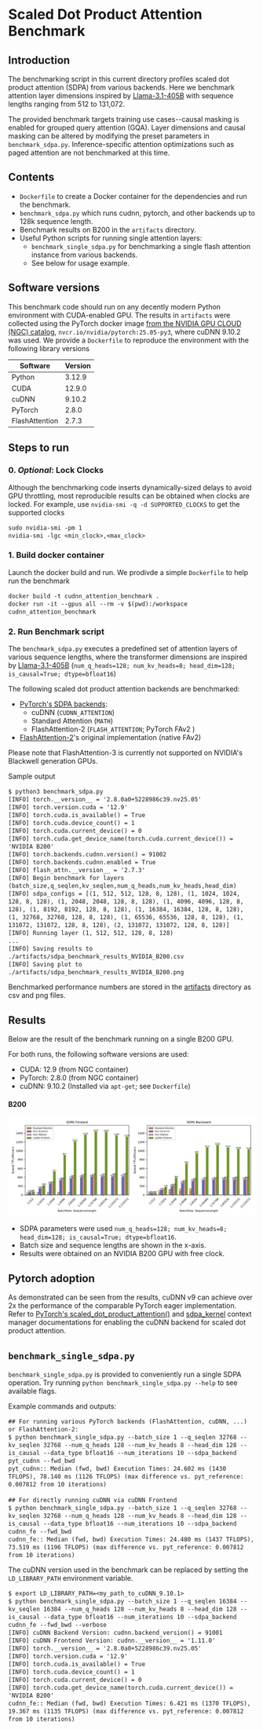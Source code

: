# Scaled Dot Product Attention Benchmark
## Introduction

The benchmarking script in this current directory profiles scaled dot product attention (SDPA) from various backends. Here we benchmark attention layer dimensions inspired by [Llama-3.1-405B](https://ai.meta.com/blog/meta-llama-3-1/) with sequence lengths ranging from 512 to 131,072. 

The provided benchmark targets training use cases--causal masking is enabled for grouped query attention (GQA). Layer dimensions and causal masking can be altered by modifying the preset parameters in `benchmark_sdpa.py`. Inference-specific attention optimizations such as paged attention are not benchmarked at this time.

## Contents

- `Dockerfile` to create a Docker container for the dependencies and run the benchmark.
- `benchmark_sdpa.py` which runs cudnn, pytorch, and other backends up to 128k sequence length.
- Benchmark results on B200 in the `artifacts` directory.
- Useful Python scripts for running single attention layers: 
  - `benchmark_single_sdpa.py` for benchmarking a single flash attention instance from various backends.
  - See below for usage example.

## Software versions

This benchmark code should run on any decently modern Python environment with CUDA-enabled GPU. The results in `artifacts` were collected using the PyTorch docker image [from the NVIDIA GPU CLOUD (NGC) catalog](https://catalog.ngc.nvidia.com/orgs/nvidia/containers/pytorch), `nvcr.io/nvidia/pytorch:25.05-py3`, where cuDNN 9.10.2 was used. We provide a `Dockerfile` to reproduce the environment with the following library versions


| Software       | Version |
|----------------|---------|
| Python         | 3.12.9  |
| CUDA           | 12.9.0  |
| cuDNN          | 9.10.2  |
| PyTorch        | 2.8.0   |
| FlashAttention | 2.7.3   |


## Steps to run
### 0. *Optional*: Lock Clocks
Although the benchmarking code inserts dynamically-sized delays to avoid GPU throttling, most reproducible results can be obtained when clocks are locked. For example, use `nvidia-smi -q -d SUPPORTED_CLOCKS` to get the supported clocks

```
sudo nvidia-smi -pm 1
nvidia-smi -lgc <min_clock>,<max_clock>
```

### 1. Build docker container
Launch the docker build and run. We prodivde a simple `Dockerfile` to help run the benchmark
```
docker build -t cudnn_attention_benchmark .
docker run -it --gpus all --rm -v $(pwd):/workspace cudnn_attention_benchmark
```

### 2. Run Benchmark script
The `benchmark_sdpa.py` executes a predefined set of attention layers of various sequence lengths, where the transformer dimensions are inspired by [Llama-3.1-405B](https://ai.meta.com/blog/meta-llama-3-1/) (`num_q_heads=128; num_kv_heads=8; head_dim=128; is_causal=True; dtype=bfloat16`)

The following scaled dot product attention backends are benchmarked:
- [PyTorch's SDPA backends](https://docs.pytorch.org/docs/stable/generated/torch.nn.functional.scaled_dot_product_attention.html):
    - cuDNN (`CUDNN_ATTENTION`)
    - Standard Attention (`MATH`)
    - FlashAttention-2 (`FLASH_ATTENTION`; PyTorch FAv2 )
- [FlashAttention-2](https://github.com/Dao-AILab/flash-attention)'s original implementation (native FAv2)

Please note that FlashAttention-3 is currently not supported on NVIDIA's Blackwell generation GPUs.

Sample output
```
$ python3 benchmark_sdpa.py
[INFO] torch.__version__ = '2.8.0a0+5228986c39.nv25.05'
[INFO] torch.version.cuda = '12.9'
[INFO] torch.cuda.is_available() = True
[INFO] torch.cuda.device_count() = 1
[INFO] torch.cuda.current_device() = 0
[INFO] torch.cuda.get_device_name(torch.cuda.current_device()) = 'NVIDIA B200'
[INFO] torch.backends.cudnn.version() = 91002
[INFO] torch.backends.cudnn.enabled = True
[INFO] flash_attn.__version__ = '2.7.3'
[INFO] Begin benchmark for layers (batch_size,q_seqlen,kv_seqlen,num_q_heads,num_kv_heads,head_dim)
[INFO] sdpa_configs = [(1, 512, 512, 128, 8, 128), (1, 1024, 1024, 128, 8, 128), (1, 2048, 2048, 128, 8, 128), (1, 4096, 4096, 128, 8, 128), (1, 8192, 8192, 128, 8, 128), (1, 16384, 16384, 128, 8, 128), (1, 32768, 32768, 128, 8, 128), (1, 65536, 65536, 128, 8, 128), (1, 131072, 131072, 128, 8, 128), (2, 131072, 131072, 128, 8, 128)]
[INFO] Running layer (1, 512, 512, 128, 8, 128)
...
[INFO] Saving results to ./artifacts/sdpa_benchmark_results_NVIDIA_B200.csv
[INFO] Saving plot to ./artifacts/sdpa_benchmark_results_NVIDIA_B200.png
```

Benchmarked performance numbers are stored in the [artifacts](artifacts) directory as csv and png files.

## Results
Below are the result of the benchmark running on a single B200 GPU.

For both runs, the following software versions are used:

- CUDA: 12.9 (from NGC container)
- PyTorch: 2.8.0 (from NGC container)
- cuDNN: 9.10.2 (Installed via `apt-get`; see `Dockerfile`)


#### B200
![Comparison of pytorch and cudnn](artifacts/sdpa_benchmark_results_NVIDIA_B200.png)
- SDPA parameters were used `num_q_heads=128; num_kv_heads=8; head_dim=128; is_causal=True; dtype=bfloat16`. 
- Batch size and sequence lengths are shown in the x-axis. 
- Results were obtained on an NVIDIA B200 GPU with free clock.

## Pytorch adoption
As demonstrated can be seen from the results, cuDNN v9 can achieve over 2x the performance of the comparable PyTorch eager implementation. Refer to [PyTorch's scaled_dot_product_attention()](https://docs.pytorch.org/docs/stable/generated/torch.nn.functional.scaled_dot_product_attention.html) and [sdpa_kernel](https://docs.pytorch.org/docs/stable/generated/torch.nn.attention.sdpa_kernel.html#torch.nn.attention.sdpa_kernel) context manager documentations for enabling the cuDNN backend for scaled dot product attention.

## `benchmark_single_sdpa.py`
`benchmark_single_sdpa.py` is provided to conveniently run a single SDPA operation. Try running `python benchmark_single_sdpa.py --help` to see available flags.

Example commands and outputs:
```
## For running various PyTorch backends (FlashAttention, cuDNN, ...) or FlashAttention-2:
$ python benchmark_single_sdpa.py --batch_size 1 --q_seqlen 32768 --kv_seqlen 32768 --num_q_heads 128 --num_kv_heads 8 --head_dim 128 --is_causal --data_type bfloat16 --num_iterations 10 --sdpa_backend pyt_cudnn --fwd_bwd
pyt_cudnn:: Median (fwd, bwd) Execution Times: 24.602 ms (1430 TFLOPS), 78.140 ms (1126 TFLOPS) (max difference vs. pyt_reference: 0.007812 from 10 iterations)

## For directly running cuDNN via cuDNN Frontend
$ python benchmark_single_sdpa.py --batch_size 1 --q_seqlen 32768 --kv_seqlen 32768 --num_q_heads 128 --num_kv_heads 8 --head_dim 128 --is_causal --data_type bfloat16 --num_iterations 10 --sdpa_backend cudnn_fe --fwd_bwd
cudnn_fe:: Median (fwd, bwd) Execution Times: 24.480 ms (1437 TFLOPS), 73.519 ms (1196 TFLOPS) (max difference vs. pyt_reference: 0.007812 from 10 iterations)
```

The cuDNN version used in the benchmark can be replaced by setting the `LD_LIBRARY_PATH` environment variable.
```
$ export LD_LIBRARY_PATH=<my_path_to_cuDNN_9.10.1>
$ python benchmark_single_sdpa.py --batch_size 1 --q_seqlen 16384 --kv_seqlen 16384 --num_q_heads 128 --num_kv_heads 8 --head_dim 128 --is_causal --data_type bfloat16 --num_iterations 10 --sdpa_backend cudnn_fe --fwd_bwd --verbose
[INFO] cuDNN Backend Version: cudnn.backend_version() = 91001
[INFO] cuDNN Frontend Version: cudnn.__version__ = '1.11.0'
[INFO] torch.__version__ = '2.8.0a0+5228986c39.nv25.05'
[INFO] torch.version.cuda = '12.9'
[INFO] torch.cuda.is_available() = True
[INFO] torch.cuda.device_count() = 1
[INFO] torch.cuda.current_device() = 0
[INFO] torch.cuda.get_device_name(torch.cuda.current_device()) = 'NVIDIA B200'
cudnn_fe:: Median (fwd, bwd) Execution Times: 6.421 ms (1370 TFLOPS), 19.367 ms (1135 TFLOPS) (max difference vs. pyt_reference: 0.007812 from 10 iterations)
```
